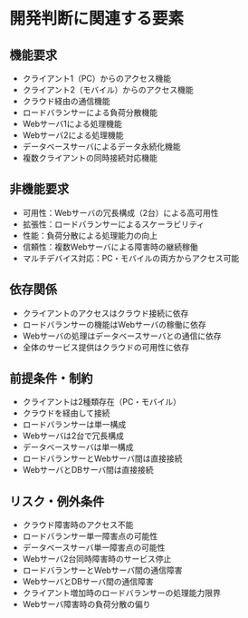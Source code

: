 # 開発判断に関連する要素

## 機能要求
- クライアント1（PC）からのアクセス機能
- クライアント2（モバイル）からのアクセス機能
- クラウド経由の通信機能
- ロードバランサーによる負荷分散機能
- Webサーバ1による処理機能
- Webサーバ2による処理機能
- データベースサーバによるデータ永続化機能
- 複数クライアントの同時接続対応機能

## 非機能要求
- 可用性：Webサーバの冗長構成（2台）による高可用性
- 拡張性：ロードバランサーによるスケーラビリティ
- 性能：負荷分散による処理能力の向上
- 信頼性：複数Webサーバによる障害時の継続稼働
- マルチデバイス対応：PC・モバイルの両方からアクセス可能

## 依存関係
- クライアントのアクセスはクラウド接続に依存
- ロードバランサーの機能はWebサーバの稼働に依存
- Webサーバの処理はデータベースサーバとの通信に依存
- 全体のサービス提供はクラウドの可用性に依存

## 前提条件・制約
- クライアントは2種類存在（PC・モバイル）
- クラウドを経由して接続
- ロードバランサーは単一構成
- Webサーバは2台で冗長構成
- データベースサーバは単一構成
- ロードバランサーとWebサーバ間は直接接続
- WebサーバとDBサーバ間は直接接続

## リスク・例外条件
- クラウド障害時のアクセス不能
- ロードバランサー単一障害点の可能性
- データベースサーバ単一障害点の可能性
- Webサーバ2台同時障害時のサービス停止
- ロードバランサーとWebサーバ間の通信障害
- WebサーバとDBサーバ間の通信障害
- クライアント増加時のロードバランサーの処理能力限界
- Webサーバ障害時の負荷分散の偏り
